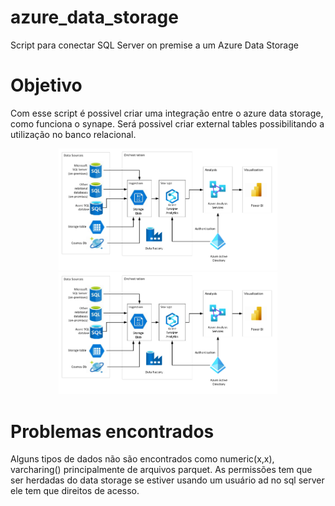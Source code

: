 # azure_data_storage
Script para conectar SQL Server on premise a um Azure Data Storage

# Objetivo 
Com esse script é possivel criar uma integração entre o azure data storage, como funciona o synape.
Será possivel criar external tables possibilitando a utilização no banco relacional.
  

<p align="center">
  <img src="images/architecture-data-warehousing.png" width="350" title="Arquitetura Data Warehousing ">
  <img src="images/architecture-data-warehousing.png" width="350" alt="accessibility text">
</p> 


# Problemas encontrados 
Alguns tipos de dados não são encontrados como numeric(x,x), varcharing() principalmente de arquivos parquet. 
As permissões tem que ser herdadas do data storage se estiver usando um usuário ad no sql server ele tem que direitos de acesso.

 